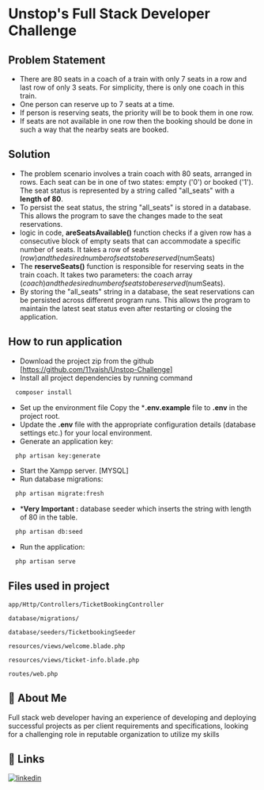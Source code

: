 
# Unstop's Full Stack Developer Challenge


## Problem Statement

- There are 80 seats in a coach of a train with only 7 seats in a row and last row of only 3 seats. For simplicity, there is only one coach in this train.
- One person can reserve up to 7 seats at a time.
- If person is reserving seats, the priority will be to book them in one row.
- If seats are not available in one row then the booking should be done in such a way that the nearby seats are booked.

## Solution

- The problem scenario involves a train coach with 80 seats, arranged in rows. Each seat can be in one of two states: empty ('0') or booked ('1'). The seat status is represented by a string called "all_seats" with a **length of 80**.
- To persist the seat status, the string "all_seats" is stored in a database. This allows the program to save the changes made to the seat reservations.
- logic in code, **areSeatsAvailable()** function checks if a given row has a consecutive block of empty seats that can accommodate a specific number of seats. It takes a row of seats ($row) and the desired number of seats to be reserved ($numSeats)
- The **reserveSeats()** function is responsible for reserving seats in the train coach. It takes two parameters: the coach array ($coach) and the desired number of seats to be reserved ($numSeats).
- By storing the "all_seats" string in a database, the seat reservations can be persisted across different program runs. This allows the program to maintain the latest seat status even after restarting or closing the application.

## How to run application

- Download the project zip from the github [https://github.com/11vaish/Unstop-Challenge]
- Install all project dependencies by running command

```bash
  composer install
```
- Set up the environment file Copy the ***.env.example** file to **.env** in the project root.
- Update the **.env** file with the appropriate configuration details (database settings etc.) for your local environment.
- Generate an application key:
```bash
  php artisan key:generate
```
- Start the Xampp server. [MYSQL]
- Run database migrations:

```bash
  php artisan migrate:fresh
```
- ***Very Important :** database seeder which inserts the string with length of 80 in the table.
 
```bash
  php artisan db:seed
```
- Run the application:
```bash
  php artisan serve
```

## Files used in project


`app/Http/Controllers/TicketBookingController`

`database/migrations/`

`database/seeders/TicketbookingSeeder`

`resources/views/welcome.blade.php`

`resources/views/ticket-info.blade.php`

`routes/web.php`




## 🚀 About Me
Full stack web developer having an experience of developing and deploying successful projects as per 
client requirements and specifications, looking for a challenging role in reputable organization to utilize 
my skills


## 🔗 Links
[![linkedin](https://img.shields.io/badge/linkedin-0A66C2?style=for-the-badge&logo=linkedin&logoColor=white)](https://in.linkedin.com/in/kunal-pandharkar-513994188)

